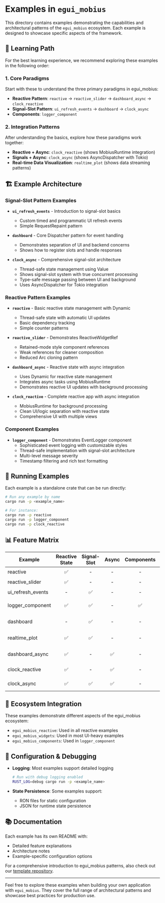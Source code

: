 # Examples in `egui_mobius`

This directory contains examples demonstrating the capabilities and architectural patterns of the `egui_mobius` ecosystem. Each example is designed to showcase specific aspects of the framework.

## 🚀 Learning Path

For the best learning experience, we recommend exploring these examples in the following order:

### 1. Core Paradigms

Start with these to understand the three primary paradigms in egui_mobius:

- **Reactive Pattern**: `reactive` → `reactive_slider` → `dashboard_async` → `clock_reactive`
- **Signal-Slot Pattern**: `ui_refresh_events` → `dashboard` → `clock_async` 
- **Components**: `logger_component`

### 2. Integration Patterns

After understanding the basics, explore how these paradigms work together:

- **Reactive + Async**: `clock_reactive` (shows MobiusRuntime integration)
- **Signals + Async**: `clock_async` (shows AsyncDispatcher with Tokio)
- **Real-time Data Visualization**: `realtime_plot` (shows data streaming patterns)

## 🏗️ Example Architecture

### Signal-Slot Pattern Examples

- **`ui_refresh_events`** - Introduction to signal-slot basics
  - Custom timed and programmatic UI refresh events
  - Simple RequestRepaint pattern

- **`dashboard`** - Core Dispatcher pattern for event handling
  - Demonstrates separation of UI and backend concerns
  - Shows how to register slots and handle responses

- **`clock_async`** - Comprehensive signal-slot architecture
  - Thread-safe state management using Value<T>
  - Shows signal-slot system with true concurrent processing
  - Type-safe message passing between UI and background
  - Uses AsyncDispatcher for Tokio integration

### Reactive Pattern Examples

- **`reactive`** - Basic reactive state management with Dynamic<T>
  - Thread-safe state with automatic UI updates
  - Basic dependency tracking
  - Simple counter patterns

- **`reactive_slider`** - Demonstrates ReactiveWidgetRef
  - Retained-mode style component references
  - Weak references for cleaner composition
  - Reduced Arc<T> cloning pattern

- **`dashboard_async`** - Reactive state with async integration
  - Uses Dynamic<T> for reactive state management
  - Integrates async tasks using MobiusRuntime
  - Demonstrates reactive UI updates with background processing

- **`clock_reactive`** - Complete reactive app with async integration
  - MobiusRuntime for background processing
  - Clean UI/logic separation with reactive state
  - Comprehensive UI with multiple views

### Component Examples

- **`logger_component`** - Demonstrates EventLogger component
  - Sophisticated event logging with customizable styles
  - Thread-safe implementation with signal-slot architecture
  - Multi-level message severity
  - Timestamp filtering and rich text formatting

## 🔧 Running Examples

Each example is a standalone crate that can be run directly:

```bash
# Run any example by name
cargo run -p <example_name>

# For instance:
cargo run -p reactive
cargo run -p logger_component
cargo run -p clock_reactive
```

## 📊 Feature Matrix

| Example | Reactive State | Signal-Slot | Async | Components | Complexity |
|---------|:-------------:|:-----------:|:-----:|:----------:|:----------:|
| reactive | ✅ | - | - | - | 🟢 Basic |
| reactive_slider | ✅ | - | - | - | 🟢 Basic |
| ui_refresh_events | - | ✅ | - | - | 🟢 Basic |
| logger_component | ✅ | ✅ | - | ✅ | 🟡 Moderate |
| dashboard | - | ✅ | - | - | 🟡 Moderate |
| realtime_plot | ✅ | ✅ | - | - | 🟡 Moderate |
| dashboard_async | ✅ | - | ✅ | - | 🟡 Moderate |
| clock_reactive | ✅ | - | ✅ | - | 🔴 Advanced |
| clock_async | ✅ | ✅ | ✅ | - | 🔴 Advanced |

## 🧩 Ecosystem Integration

These examples demonstrate different aspects of the egui_mobius ecosystem:

- `egui_mobius_reactive`: Used in all reactive examples
- `egui_mobius_widgets`: Used in most UI-heavy examples
- `egui_mobius_components`: Used in `logger_component`

## 📝 Configuration & Debugging

- **Logging**: Most examples support detailed logging
  ```bash
  # Run with debug logging enabled
  RUST_LOG=debug cargo run -p <example_name>
  ```

- **State Persistence**: Some examples support:
  - RON files for static configuration
  - JSON for runtime state persistence

## 📚 Documentation

Each example has its own README with:
- Detailed feature explanations
- Architecture notes
- Example-specific configuration options

For a comprehensive introduction to egui_mobius patterns, also check out our [template repository](https://github.com/saturn77/egui_mobius_template).

---

Feel free to explore these examples when building your own application with `egui_mobius`. They cover the full range of architectural patterns and showcase best practices for production use.